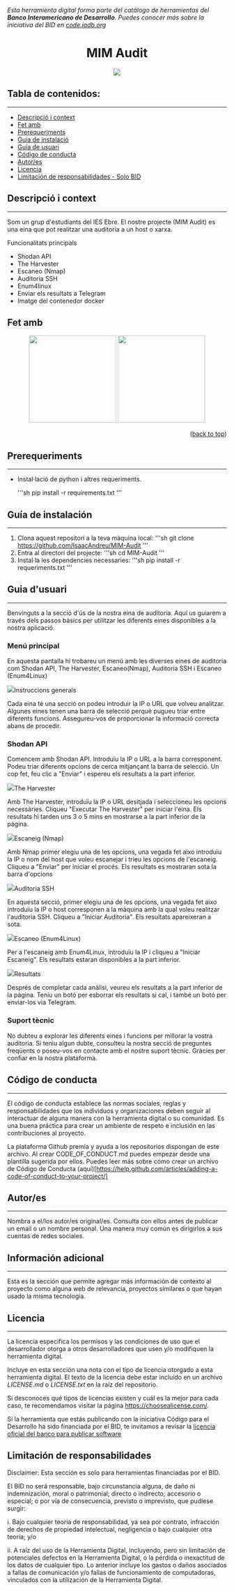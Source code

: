 

*Esta herramienta digital forma parte del catálogo de herramientas del **Banco Interamericano de Desarrollo**. Puedes conocer más sobre la iniciativa del BID en [code.iadb.org](https://code.iadb.org)*

<h1 align="center">MIM Audit</h1>
<p align="center"><img src="images/logo.png"/></p> 

## Tabla de contenidos:
---

- [Descripció i context](#descripción-y-contexto)
- [Fet amb](#fet-amb)
- [Prerequeriments](#prerequeriments)
- [Guía de instalació](#guía-de-instalación)
- [Guía de usuari](#guía-de-usuario)
- [Código de conducta](#código-de-conducta)
- [Autor/es](#autores)
- [Licencia](#licencia)
- [Limitación de responsabilidades - Solo BID](#limitación-de-responsabilidades)


## Descripció i context
---

Som un grup d'estudiants del IES Ebre. El nostre projecte (MIM Audit) es una eina que pot realitzar una auditoría a un host o xarxa. 

Funcionalitats principals
* Shodan API
* The Harvester
* Escaneo (Nmap)
* Auditoria SSH
* Enum4linux
* Enviar els resultats a Telegram
* Imatge del contenedor docker

## Fet amb

<p align="center">
<img src="https://raw.githubusercontent.com/devicons/devicon/master/icons/docker/docker-original-wordmark.svg" width="200">
<img src="https://raw.githubusercontent.com/devicons/devicon/master/icons/python/python-original-wordmark.svg" width="200">
</p>

<p align="right">(<a href="#readme-top">back to top</a>)</p>

## Prerequeriments
---
* Instal·lació de python i altres requeriments.

    '''sh
    pip install -r requirements.txt
    '''
 	
## Guía de instalación
---
1. Clona aquest repositori a la teva màquina local:
    '''sh
    git clone https://github.com/IsaacAndreu/MIM-Audit
    '''
2. Entra al directori del projecte:
    '''sh
    cd MIM-Audit
    '''
3. Instal·la les dependencies necessaries:
    '''sh
    pip install -r requeriments.txt
    '''

## Guia d'usuari
---
Benvinguts a la secció d'ús de la nostra eina de auditoria. Aquí us guiarem a través dels passos bàsics per utilitzar les diferents eines disponibles a la nostra aplicació.

### Menú principal
En aquesta pantalla hi trobareu un menú amb les diverses eines de auditoria com Shodan API, The Harvester, Escaneo(Nmap), Auditoria SSH i Escaneo (Enum4Linux)
<p align="left"><img src="images/MenuPrincipal.png></p> 

### Instruccions generals

Cada eina té una secció on podeu introduir la IP o URL que volveu analitzar. Algunes eines tenen una barra de selecció perquè pugueu triar entre diferents funcions. Assegureu-vos de proporcionar la informació correcta abans de procedir.

### Shodan API
Comencem amb Shodan API. Introduïu la IP o URL a la barra corresponent. Podeu triar diferents opcions de cerca mitjançant la barra de selecció. Un cop fet, feu clic a "Enviar" i espereu els resultats a la part inferior. 
<p align="left"><img src="images/ShodanAPI.png></p> 

### The Harvester
Amb The Harvester, introduïu la IP o URL desitjada i seleccioneu les opcions necessàries. Cliqueu "Executar The Harvester" per iniciar l'eina. Els resultats hi tarden uns 3 o 5 mins en mostrarse a la part inferior de la pàgina.
<p align="left"><img src="images/TheHarvester.png></p> 

### Escaneig (Nmap)
Amb Nmap primer elegiu una de les opcions, una vegada fet aixo introduïu la IP o nom del host que voleu escanejar i trieu les opcions de l'escaneig. Cliqueu a "Enviar" per iniciar el procés. Els resultats es mostraran sota la barra d'opcions
<p align="left"><img src="images/Nmap.png></p> 

### Auditoria SSH
En aquesta secció, primer elegiu una de les opcions, una vegada fet aixo introduïu la IP o host corresponen a la màquina amb la qual voleu realitzar l'auditoria SSH. Cliqueu a "Iniciar Auditoria". Els resultats apareixeran a sota.
<p align="left"><img src="images/MenuSSH.png></p> 

### Escaneo (Enum4Linux)
Per a l'escaneig amb Enum4Linux, introduïu la IP i cliqueu a "Iniciar Escaneig". Els resultats estaran disponibles a la part inferior.
<p align="left"><img src="images/Enum4Linux.png></p> 

### Resultats
Després de completar cada anàlisi, veureu els resultats a la part inferior de la pàgina. Teniu un botó per esborrar els resultats si cal, i també un botó per enviar-los via Telegram.

### Suport tècnic
No dubteu a explorar les diferents eines i funcions per millorar la vostra auditoria. Si teniu algun dubte, consulteu la nostra secció de preguntes freqüents o poseu-vos en contacte amb el nostre suport tècnic. Gràcies per confiar en la nostra plataforma.


## Código de conducta 
---
El código de conducta establece las normas sociales, reglas y responsabilidades que los individuos y organizaciones deben seguir al interactuar de alguna manera con la herramienta digital o su comunidad. Es una buena práctica para crear un ambiente de respeto e inclusión en las contribuciones al proyecto. 

La plataforma Github premia y ayuda a los repositorios dispongan de este archivo. Al crear CODE_OF_CONDUCT.md puedes empezar desde una plantilla sugerida por ellos. Puedes leer más sobre cómo crear un archivo de Código de Conducta (aquí)[https://help.github.com/articles/adding-a-code-of-conduct-to-your-project/]

## Autor/es
---
Nombra a el/los autor/es original/es. Consulta con ellos antes de publicar un email o un nombre personal. Una manera muy común es dirigirlos a sus cuentas de redes sociales.

## Información adicional
---
Esta es la sección que permite agregar más información de contexto al proyecto como alguna web de relevancia, proyectos similares o que hayan usado la misma tecnología.

## Licencia 
---

La licencia especifica los permisos y las condiciones de uso que el desarrollador otorga a otros desarrolladores que usen y/o modifiquen la herramienta digital.

Incluye en esta sección una nota con el tipo de licencia otorgado a esta herramienta digital. El texto de la licencia debe estar incluído en un archivo *LICENSE.md* o *LICENSE.txt* en la raíz del repositorio.

Si desconoces qué tipos de licencias existen y cuál es la mejor para cada caso, te recomendamos visitar la página https://choosealicense.com/.

Si la herramienta que estás publicando con la iniciativa Código para el Desarrollo ha sido financiada por el BID, te invitamos a revisar la [licencia oficial del banco para publicar software](https://github.com/EL-BID/Plantilla-de-repositorio/blob/master/LICENSE.md)

## Limitación de responsabilidades
Disclaimer: Esta sección es solo para herramientas financiadas por el BID.

El BID no será responsable, bajo circunstancia alguna, de daño ni indemnización, moral o patrimonial; directo o indirecto; accesorio o especial; o por vía de consecuencia, previsto o imprevisto, que pudiese surgir:

i. Bajo cualquier teoría de responsabilidad, ya sea por contrato, infracción de derechos de propiedad intelectual, negligencia o bajo cualquier otra teoría; y/o

ii. A raíz del uso de la Herramienta Digital, incluyendo, pero sin limitación de potenciales defectos en la Herramienta Digital, o la pérdida o inexactitud de los datos de cualquier tipo. Lo anterior incluye los gastos o daños asociados a fallas de comunicación y/o fallas de funcionamiento de computadoras, vinculados con la utilización de la Herramienta Digital.